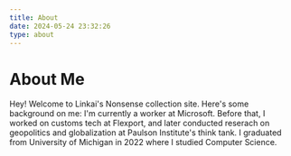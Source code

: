 ```yaml
---
title: About
date: 2024-05-24 23:32:26
type: about
---
```

# About Me

Hey! Welcome to Linkai's Nonsense collection site. Here's some background on me: I'm currently a worker at Microsoft. Before that, I worked on customs tech at Flexport, and later conducted reserach on geopolitics and globalization at Paulson Institute's think tank. I graduated from University of Michigan in 2022 where I studied Computer Science.
